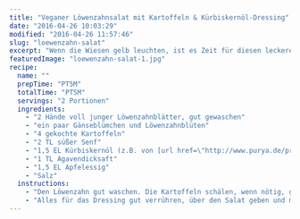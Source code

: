 ```yaml
---
title: "Veganer Löwenzahnsalat mit Kartoffeln & Kürbiskernöl-Dressing"
date: "2016-04-26 10:03:29"
modified: "2016-04-26 11:57:46"
slug: "loewenzahn-salat"
excerpt: "Wenn die Wiesen gelb leuchten, ist es Zeit für diesen leckeren, gesunden Salat!"
featuredImage: "loewenzahn-salat-1.jpg"
recipe:
  name: ""
  prepTime: "PT5M"
  totalTime: "PT5M"
  servings: "2 Portionen"
  ingredients:
    - "2 Hände voll junger Löwenzahnblätter, gut gewaschen"
    - "ein paar Gänseblümchen und Löwenzahnblüten"
    - "4 gekochte Kartoffeln"
    - "2 TL süßer Senf"
    - "1,5 EL Kürbiskernöl (z.B. von [url href=\"http://www.purya.de/produkte/kuerbiskernoel/\" target=\"_blank\"]Purya[/url])"
    - "1 TL Agavendicksaft"
    - "1,5 EL Apfelessig"
    - "Salz"
  instructions:
    - "Den Löwenzahn gut waschen. Die Kartoffeln schälen, wenn nötig, grob schneiden und noch warm unter den Löwenzahn mischen."
    - "Alles für das Dressing gut verrühren, über den Salat geben und mit Blüten garniert servieren."
---
```


